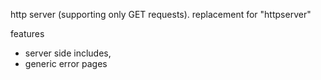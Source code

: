 http server (supporting only GET requests). replacement for "httpserver"

features  
- server side includes,  
- generic error pages

